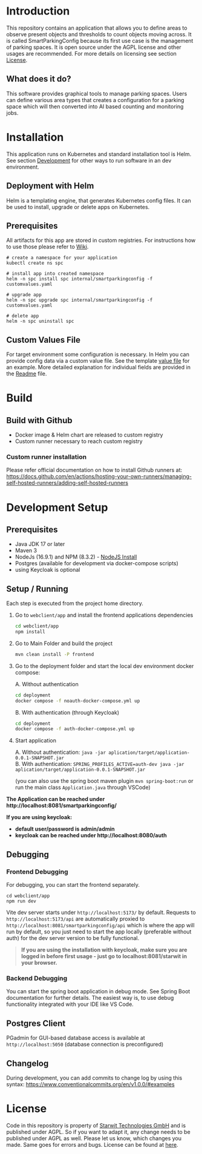 # Introduction
This repository contains an application that allows you to define areas to observe present objects and thresholds to count objects moving across. It is called SmartParkingConfig because its first use case is the management of parking spaces. It is open source under the AGPL license and other usages are recommended. For more details on licensing see section [License](#license).

## What does it do?
This software provides graphical tools to manage parking spaces. Users can define various area types that creates a configuration for a parking space which will then converted into AI based counting and monitoring jobs.

# Installation
This application runs on Kubernetes and standard installation tool is Helm. See section [Development](#development-setup) for other ways to run software in an dev environment.

## Deployment with Helm
Helm is a templating engine, that generates Kubernetes config files. It can be used to install, upgrade or delete apps on Kubernetes.

## Prerequisites
All artifacts for this app are stored in custom registries. For instructions how to use those please refer to [Wiki](https://dev.azure.com/starwit/Smart%20Parking/_wiki/wikis/Smart-Parking.wiki/97/Build-Infrastructure).

    # create a namespace for your application
    kubectl create ns spc
    
    # install app into created namespace
    helm -n spc install spc internal/smartparkingconfig -f customvalues.yaml

    # upgrade app
    helm -n spc upgrade spc internal/smartparkingconfig -f customvalues.yaml

    # delete app
    helm -n spc uninstall spc

## Custom Values File
For target environment some configuration is necessary. In Helm you can provide config data via a custom value file. See the template [value file](deployment/helm/smartparkingconfig/values-local-tpl.yaml) for an example. More detailed explanation for individual fields are provided in the [Readme](deployment/helm/smartparkingconfig/Readme.md) file.

# Build

## Build with Github
* Docker image & Helm chart are released to custom registry
* Custom runner necessary to reach custom registry

### Custom runner installation
Please refer official documentation on how to install Github runners at:
https://docs.github.com/en/actions/hosting-your-own-runners/managing-self-hosted-runners/adding-self-hosted-runners

# Development Setup
## Prerequisites

* Java JDK 17 or later
* Maven 3
* NodeJs (16.9.1) and NPM (8.3.2) - [NodeJS Install](https://nodejs.org/en/download/package-manager/)
* Postgres (available for development via docker-compose scripts)
* using Keycloak is optional

## Setup / Running

Each step is executed from the project home directory.

1) Go to `webclient/app` and install the frontend applications dependencies

    ```bash
    cd webclient/app
    npm install
    ```

2) Go to Main Folder and build the project

    ```bash
    mvn clean install -P frontend
    ```

3) Go to the deployment folder and start the local dev environment docker compose:

    A. Without authentication
    ```bash
    cd deployment
    docker compose -f noauth-docker-compose.yml up
    ```
    B. With authentication (through Keycloak)
    ```bash
    cd deployment
    docker compose -f auth-docker-compose.yml up
    ```


4) Start application

    A. Without authentication: `java -jar aplication/target/application-0.0.1-SNAPSHOT.jar`\
    B. With authentication: `SPRING_PROFILES_ACTIVE=auth-dev java -jar aplication/target/application-0.0.1-SNAPSHOT.jar`
    
    (you can also use the spring boot maven plugin `mvn spring-boot:run` or run the main class `Application.java` through VSCode)

**The Application can be reached under http://localhost:8081/smartparkingconfig/**

**If you are using keycloak:**
- **default user/password is admin/admin**
- **keycloak can be reached under http://localhost:8080/auth**

## Debugging

### Frontend Debugging

For debugging, you can start the frontend separately.

```shell
cd webclient/app
npm run dev
```
Vite dev server starts under `http://localhost:5173/` by default.
Requests to `http://localhost:5173/api` are automatically proxied to `http://localhost:8081/smartparkingconfig/api` which is where the app will run by default, so you just need to start the app locally (preferable without auth) for the dev server version to be fully functional.

> **If you are using the installation with keycloak, make sure you are logged in before first usage - just go to localhost:8081/starwit in your browser.**

### Backend Debugging

You can start the spring boot application in debug mode. See Spring Boot documentation for further details. The easiest way is, to use debug functionality integrated with your IDE like VS Code.

## Postgres Client

PGadmin for GUI-based database access is available at `http://localhost:5050` (database connection is preconfigured)

## Changelog

During development, you can add commits to change log by using this syntax: https://www.conventionalcommits.org/en/v1.0.0/#examples

# License

Code in this repository is property of [Starwit Technologies GmbH](https://starwit-technologies.de/) and is published under AGPL. So if you want to adapt it, any change needs to be published under AGPL as well. Please let us know, which changes you made. Same goes for errors and bugs. License can be found at [here](License).